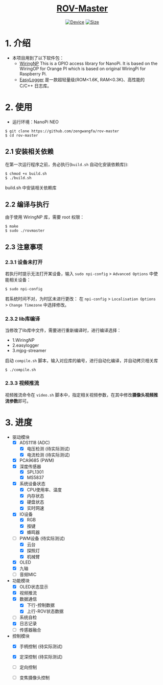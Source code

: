 

<div align="center">
  <a href="https://github.com/zengwangfa/rov-master"><img src="https://zengwangfa.oss-cn-shanghai.aliyuncs.com/rov/rovmaster(vector)1.png" alt=""></a>
  <a href="https://github.com/zengwangfa/rov-master"><h1>ROV-Master</h2></a>
</div>


<div align="center">
  <a href="http://wiki.friendlyarm.com/wiki/index.php/NanoPi_NEO_Core/zh"><img src="https://img.shields.io/badge/Device-Nanopi NEO Core-brigreen.svg?style=flat-square" alt="Device"></a>
  <a href="https://img.shields.io"><img src="https://img.shields.io/github/repo-size/zengwangfa/rov-master?style=flat-square" alt="Size"></a>
</div>

# 1. 介绍

- 本项目用到了以下软件包：
  - [WiringNP](https://github.com/friendlyarm/WiringNP) This is a GPIO access library for NanoPi. It is based on the WiringOP for Orange PI which is based on original WiringPi for Raspberry Pi.
  - [EasyLogger](https://github.com/armink/EasyLogger) 是一款超轻量级(ROM<1.6K, RAM<0.3K)、高性能的 C/C++ 日志库。

# 2. 使用
- 运行环境：NanoPi NEO
```shell
$ git clone https://github.com/zengwangfa/rov-master
$ cd rov-master
```

## 2.1 安装相关依赖
在第一次运行程序之前，务必执行(`build.sh` 自动化安装依赖库)):

```shell
$ chmod +x build.sh
$ ./build.sh

```
build.sh 中安装相关依赖库

## 2.2 编译与执行
由于使用 WiringNP 库，需要 root 权限：

```shell
$ make 
$ sudo ./rovmaster
```

## 2.3 注意事项

### 2.3.1 设备未打开
若执行时提示无法打开某设备，输入 `sudo npi-config` > `Advanced Options` 中使能相关设备：

```shell
$ sudo npi-config
```
若系统时间不对，为时区未进行更改：
在 `npi-config` > `Localisation Options` > `Change Timezone` 中选择修改。


### 2.3.2 lib库编译
当修改了lib库中文件，需要进行重新编译时，进行编译选择：
- 1.WiringNP
- 2.easylogger
- 3.mjpg-streamer

启动 `compile.sh` 脚本，输入对应库的编号，进行自动化编译，并自动拷贝相关库
```shell
$ ./compile.sh
```

### 2.3.3 视频推流
视频推流命令在 `video.sh` 脚本中，指定相关视频参数，在其中修改**摄像头视频推流参数**即可。


# 3. 进度
- 驱动模块
	- [x] ADS1118 (ADC)
		- [x] 电压检测 (待实际测试)
		- [x] 电流检测 (待实际测试)
	- [x] PCA9685 (PWM)
	- [x] 深度传感器
		- [x] SPL1301
		- [x] MS5837
	- [x] 系统设备状态
		- [x] CPU使用率、温度
		- [x] 内存状态
		- [x] 硬盘状态
		- [x] 实时网速
	- [x] IO设备
		- [x] RGB
		- [x] 按键
		- [x] 蜂鸣器
	- [ ] PWM设备 (待实际测试)
		- [x] 云台
		- [x] 探照灯
		- [x] 机械臂
	- [x] OLED
	- [x] 九轴
	- [ ] 音频MIC

- 功能模块
	- [x] OLED状态显示
	- [x] 视频推流
	- [x] 数据通信
		- [x] 下行-控制数据
		- [x] 上行-ROV状态数据
	- [ ] 系统自检
	- [x] 日志记录
	- [ ] 传感器融合

- 控制模块
	- [x] 手柄控制 (待实际测试)
	- [x] 定深控制 (待实际测试)
	- [ ] 定向控制
	- [ ] 变焦摄像头控制


